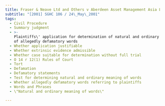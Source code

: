 ```yaml
---
title: Fraser & Neave Ltd and Others v Aberdeen Asset Management Asia Ltd and Another
subtitle: "[2001] SGHC 106 / 24\_May\_2001"
tags:
  - Civil Procedure
  - Summary judgment
  - >-
    Plaintiffs\' application for determination of natural and ordinary meaning
    of allegedly defamatory words
  - Whether application justifiable
  - Whether extrinsic evidence admissible
  - Whether case suitable for determination without full trial
  - O 14 r 12(1) Rules of Court
  - Tort
  - Defamation
  - Defamatory statements
  - Test for determining natural and ordinary meaning of words
  - Whether allegedly defamatory words referring to plaintiffs
  - Words and Phrases
  - \"Natural and ordinary meaning of words\"

---
```


